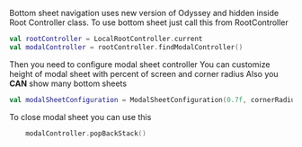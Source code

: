 Bottom sheet navigation uses new version of Odyssey and hidden inside 
Root Controller class. To use bottom sheet just call this from RootController

```kotlin
val rootController = LocalRootController.current
val modalController = rootController.findModalController()
```

Then you need to configure modal sheet controller
You can customize height of modal sheet with percent of screen and corner radius
Also you **CAN** show many bottom sheets

```kotlin
val modalSheetConfiguration = ModalSheetConfiguration(0.7f, cornerRadius = 16)
```

To close modal sheet you can use this
```kotlin
    modalController.popBackStack()
```